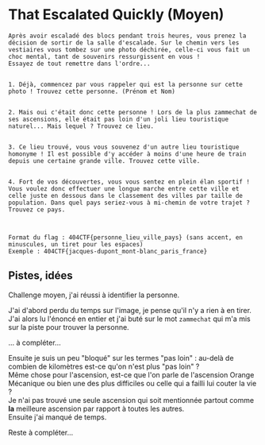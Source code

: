 # That Escalated Quickly (Moyen)

```
Après avoir escaladé des blocs pendant trois heures, vous prenez la décision de sortir de la salle d'escalade. Sur le chemin vers les vestiaires vous tombez sur une photo déchirée, celle-ci vous fait un choc mental, tant de souvenirs ressurgissent en vous !
Essayez de tout remettre dans l'ordre...

 
1. Déjà, commencez par vous rappeler qui est la personne sur cette photo ! Trouvez cette personne. (Prénom et Nom)

 
2. Mais oui c'était donc cette personne ! Lors de la plus zammechat de ses ascensions, elle était pas loin d'un joli lieu touristique naturel... Mais lequel ? Trouvez ce lieu.

 
3. Ce lieu trouvé, vous vous souvenez d'un autre lieu touristique homonyme ! Il est possible d'y accéder à moins d'une heure de train depuis une certaine grande ville. Trouvez cette ville.

 
4. Fort de vos découvertes, vous vous sentez en plein élan sportif ! Vous voulez donc effectuer une longue marche entre cette ville et celle juste en dessous dans le classement des villes par taille de population. Dans quel pays seriez-vous à mi-chemin de votre trajet ? Trouvez ce pays.

 

Format du flag : 404CTF{personne_lieu_ville_pays} (sans accent, en minuscules, un tiret pour les espaces)
Exemple : 404CTF{jacques-dupont_mont-blanc_paris_france}
```

## Pistes, idées

Challenge moyen, j'ai réussi à identifier la personne.

J'ai d'abord perdu du temps sur l'image, je pense qu'il n'y a rien à en tirer.  
J'ai alors lu l'énoncé en entier et j'ai buté sur le mot `zammechat` qui m'a mis sur la piste pour trouver la personne.

... à compléter...

Ensuite je suis un peu "bloqué" sur les termes "pas loin" : au-delà de combien de kilomètres est-ce qu'on n'est plus "pas loin" ?  
Même chose pour l'ascension, est-ce que l'on parle de l'ascension Orange Mécanique ou bien une des plus difficiles ou celle qui a failli lui couter la vie ?  
Je n'ai pas trouvé une seule ascension qui soit mentionnée partout comme **la** meilleure ascension par rapport à toutes les autres.  
Ensuite j'ai manqué de temps.

Reste à compléter...
